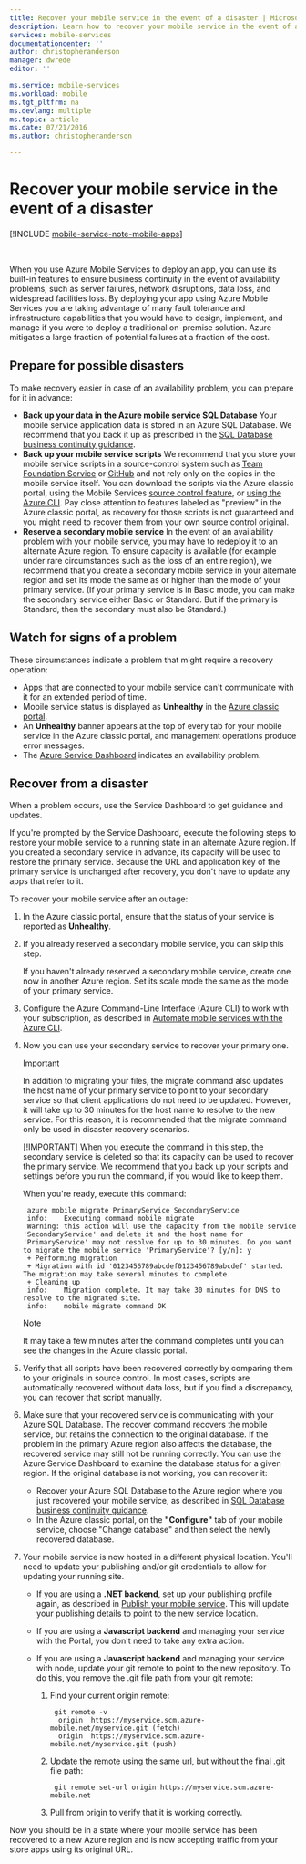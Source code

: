 ```yaml
---
title: Recover your mobile service in the event of a disaster | Microsoft Azure
description: Learn how to recover your mobile service in the event of a disaster.
services: mobile-services
documentationcenter: ''
author: christopheranderson
manager: dwrede
editor: ''

ms.service: mobile-services
ms.workload: mobile
ms.tgt_pltfrm: na
ms.devlang: multiple
ms.topic: article
ms.date: 07/21/2016
ms.author: christopheranderson

---
```

# Recover your mobile service in the event of a disaster
[!INCLUDE [mobile-service-note-mobile-apps](../../includes/mobile-services-note-mobile-apps.md)]

&nbsp;

When you use Azure Mobile Services to deploy an app, you can use its built-in features to ensure business continuity in the event of availability problems, such as server failures, network disruptions, data loss, and widespread facilities loss. By deploying your app using Azure Mobile Services you are taking advantage of many fault tolerance and infrastructure capabilities that you would have to design, implement, and manage if you were to deploy a traditional on-premise solution. Azure mitigates a large fraction of potential failures at a fraction of the cost.

## <a name="prepare"></a> Prepare for possible disasters
To make recovery easier in case of an availability problem, you can prepare for it in advance:

* **Back up your data in the Azure mobile service SQL Database**
    Your mobile service application data is stored in an Azure SQL Database. We recommend that you back it up as prescribed in the [SQL Database business continuity guidance](http://msdn.microsoft.com/library/windowsazure/hh852669.aspx).
* **Back up your mobile service scripts**
    We recommend that you store your mobile service scripts in a source-control system such as [Team Foundation Service](http://tfs.visualstudio.com/) or [GitHub](https://github.com/) and not rely only on the copies in the mobile service itself. You can download the scripts via the Azure classic portal, using the Mobile Services [source control feature](http://www.windowsazure.com/develop/mobile/tutorials/store-scripts-in-source-control/), or [using the Azure CLI](http://www.windowsazure.com/develop/mobile/tutorials/command-line-administration/). Pay close attention to features labeled as "preview" in the Azure classic portal, as recovery for those scripts is not guaranteed and you might need to recover them from your own source control original.
* **Reserve a secondary mobile service**
    In the event of an availability problem with your mobile service, you may have to redeploy it to an alternate Azure region. To ensure capacity is available (for example under rare circumstances such as the loss of an entire region), we recommend that you create a secondary mobile service in your alternate region and set its mode the same as or higher than the mode of your primary service. (If your primary service is in Basic mode, you can make the secondary service either Basic or Standard. But if the primary is Standard, then the secondary must also be Standard.)

## <a name="watch"></a>Watch for signs of a problem
These circumstances indicate a problem that might require a recovery operation:

* Apps that are connected to your mobile service can't communicate with it for an extended period of time.
* Mobile service status is displayed as **Unhealthy** in the [Azure classic portal](http://manage.windowsazure.com/).
* An **Unhealthy** banner appears at the top of every tab for your mobile service in the Azure classic portal, and management operations produce error messages.
* The [Azure Service Dashboard](http://www.windowsazure.com/support/service-dashboard/) indicates an availability problem.

## <a name="recover"></a>Recover from a disaster
When a problem occurs, use the Service Dashboard to get guidance and updates.

If you're prompted by the Service Dashboard, execute the following steps to restore your mobile service to a running state in an alternate Azure region. If you created a secondary service in advance, its capacity will be used to restore the primary service. Because the URL and application key of the primary service is unchanged after recovery, you don't have to update any apps that refer to it.

To recover your mobile service after an outage:

1. In the Azure classic portal, ensure that the status of your service is reported as **Unhealthy**.
2. If you already reserved a secondary mobile service, you can skip this step.
   
   If you haven't already reserved a secondary mobile service, create one now in another Azure region. Set its scale mode the same as the mode of your primary service.
3. Configure the Azure Command-Line Interface (Azure CLI) to work with your subscription, as described in [Automate mobile services with the Azure CLI](http://www.windowsazure.com/develop/mobile/tutorials/command-line-administration/).
4. Now you can use your secondary service to recover your primary one.
   
   > [!IMPORTANT]
   > In addition to migrating your files, the migrate command also updates the host name of your primary service to point to your secondary service so that client applications do not need to be updated. However, it will take up to 30 minutes for the host name to resolve to the new service. For this reason, it is recommended that the migrate command only be used in disaster recovery scenarios.
   > 
   > [!IMPORTANT]
   > When you execute the command in this step, the secondary service is deleted so that its capacity can be used to recover the primary service. We recommend that you back up your scripts and settings before you run the command, if you would like to keep them.
   > 
   > 
   
    When you're ready, execute this command:
   
        azure mobile migrate PrimaryService SecondaryService
        info:    Executing command mobile migrate
        Warning: this action will use the capacity from the mobile service 'SecondaryService' and delete it and the host name for 'PrimaryService' may not resolve for up to 30 minutes. Do you want to migrate the mobile service 'PrimaryService'? [y/n]: y
        + Performing migration
        + Migration with id '0123456789abcdef0123456789abcdef' started. The migration may take several minutes to complete.
        + Cleaning up
        info:    Migration complete. It may take 30 minutes for DNS to resolve to the migrated site.
        info:    mobile migrate command OK
   
   > [!NOTE]
   > It may take a few minutes after the command completes until you can see the changes in the Azure classic portal.
   > 
5. Verify that all scripts have been recovered correctly by comparing them to your originals in source control. In most cases, scripts are automatically recovered without data loss, but if you find a discrepancy, you can recover that script manually.
6. Make sure that your recovered service is communicating with your Azure SQL Database. The recover command recovers the mobile service, but retains the connection to the original database. If the problem in the primary Azure region also affects the database, the recovered service may still not be running correctly. You can use the Azure Service Dashboard to examine the database status for a given region. If the original database is not working, you can recover it:
   
   * Recover your Azure SQL Database to the Azure region where you just recovered your mobile service, as described in [SQL Database business continuity guidance](http://msdn.microsoft.com/library/windowsazure/hh852669.aspx).
   * In the Azure classic portal, on the **"Configure"** tab of your mobile service, choose "Change database" and then select the newly recovered database.
7. Your mobile service is now hosted in a different physical location. You'll need to update your publishing and/or git credentials to allow for updating your running site.
   
   * If you are using a **.NET backend**, set up your publishing profile again, as described in [Publish your mobile service](mobile-services-dotnet-backend-windows-store-dotnet-get-started.md#publish-your-mobile-service). This will update your publishing details to point to the new service location.
   * If you are using a **Javascript backend** and managing your service with the Portal, you don't need to take any extra action.
   * If you are using a **Javascript backend** and managing your service with node, update your git remote to point to the new repository. To do this, you remove the .git file path from your git remote:
     
     1. Find your current origin remote:
        
             git remote -v
              origin  https://myservice.scm.azure-mobile.net/myservice.git (fetch)
              origin  https://myservice.scm.azure-mobile.net/myservice.git (push)
     2. Update the remote using the same url, but without the final .git file path:
        
             git remote set-url origin https://myservice.scm.azure-mobile.net
     3. Pull from origin to verify that it is working correctly.

Now you should be in a state where your mobile service has been recovered to a new Azure region and is now accepting traffic from your store apps using its original URL.

<!-- Anchors. -->

<!-- Images. -->

<!-- URLs. -->
[SQL Database business continuity guidance]: http://msdn.microsoft.com/library/windowsazure/hh852669.aspx
[Team Foundation Service]: http://tfs.visualstudio.com/
[Github]: https://github.com/
[source control feature]: http://www.windowsazure.com/develop/mobile/tutorials/store-scripts-in-source-control/
[using the Azure CLI]: http://www.windowsazure.com/develop/mobile/tutorials/command-line-administration/
[Azure classic portal]: http://manage.windowsazure.com/
[Azure Service Dashboard]: http://www.windowsazure.com/support/service-dashboard/
[Automate mobile services with the Azure CLI]: http://www.windowsazure.com/develop/mobile/tutorials/command-line-administration/
